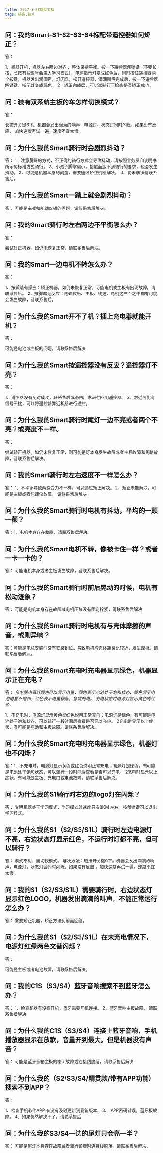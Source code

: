 ```yaml
---
title: 2017-8-28帮助文档
tags: 骑客,技术
---
```

## 问：我的Smart-S1-S2-S3-S4标配带遥控器如何矫正？
答：

1、机器开机，机器左右两边对齐 ，整体保持平衡。按一下遥控器解锁键（不要长按，长按有些型号会进入学习模式），电源指示灯变成红色后，同时按住遥控器两个按键，机器发出滴滴声，灯闪烁，松开遥控器，滴滴叫声完成后，按一下遥控器解锁键，指示灯变成绿色。
2、矫正完成后，可以试骑行下检查是否矫正成功。


## 问：装有双系统主板的车怎样切换模式？
答：

长按开关键6下。机器会发出滴滴的响声，电源灯、状态灯同时闪烁。如果没有反应， 加快速度再试一遍。速度不宜太慢。


## 问：为什么我的Smart骑行时会剧烈抖动？
答：
1、注意脚踩的方式，不正确的骑行方式会导致抖动，请按照业务员和说明书所示的标准方式骑行。
2、小孩子脚掌偏小，接触面达不到骑行的要求，也会发生抖动。
3、可能是机器本身的问题，需要通过矫正机器解决。
4、仍未解决请联系售后。

## 问：为什么我的Smart一踏上就会剧烈抖动？
答：
可能是主板和陀螺仪板的问题，请联系售后解决。

## 问：我的Smart骑行时左右两边不平衡怎么办？
答：

尝试矫正机器，如仍未恢复正常，请联系售后解决。

## 问：我的Smart一边电机不转怎么办？
答：

1、按脚踏有感应：矫正机器，如仍未恢复正常，可能电机或主板有出现故障，请联系售后。
2、按脚踏无反应：陀螺仪板、主板、线速、电机这三个之中都有可能会发生故障，请联系售后。
  


## 问：为什么我的Smart开不了机？插上充电器就能开机？
答：

可能是电池或主板的问题，请联系售后解决

## 问：为什么我的Smart按遥控器没有反应？遥控器灯不亮？
答：

1、遥控器没有配对成功，联系售后或寄回厂家进行匹配遥控器。
    2、附近可能有信号干扰，可以将遥控器靠近机器进行遥控。

## 问：为什么我的Smart骑行时尾灯一边不亮或者两个不亮？或亮度不一样。
答：

尝试矫正机器，如仍未恢复正常，则可能是灯本身发生故障或者主板故障和线路故障，请联系售后解决。
	
## 问：我的Smart骑行时左右速度不一样怎么办？
答：
1、不平衡导致两边受力不一样，可以通过矫正解决。
2、矫正未能解决，可能是主板或者陀螺仪故障， 请联系售后解决


## 问：为什么我的Smart骑行时电机有抖动，平均的一颠一颠？
答：1、电机本身存在故障，请联系售后解决。


## 问：为什么我的Smart电机不转，像被卡住一样？或者一卡一卡的？
答：
    可能电机本身或者主板发生故障，请联系售后解决。


## 问：为什么我的Smart骑行时前后晃动的时候，电机有松动迹象？
答：
可能是电机本身存在故障或电机压块没有固定拧紧，请联系售后解决




## 问：为什么我的Smart骑行时电机有与壳体摩擦的声音，或则异响？
答：可能是电机安装时没有安装到位。导致电机与壳体距离比较近，发生摩擦。请联系售后解决。


## 问：为什么我的Smart充电时充电器显示绿色，机器显示正在充电？
答：
*充电器电源灯颜色可以显示电量，绿色表示电池处于饱和状态，黄色显示电池电量不饱和，红色表示电量很低，急需充电。
充电状态时电源灯显示黄色或红色，*

1、不充电时，电源灯显示黄色或红色说明正常充电；电源灯是绿色，有可能是电池处于饱和状态，可以骑行一段时间后查看是否可以充电。
2充电时显示以上症状，有可能是电池和主板故障。请联系售后解决。


## 问：为什么我的Smart充电时充电器显示绿色，机器灯也不闪烁？
答：1、不充电时，电源灯显示黄色或红色说明正常充电；电源灯是绿色，有可能是电池处于饱和状态，可以骑行一段时间后查看是否可以充电。
2充电时显示以上症状，有可能是主板、充电口或电池故障，请联系售后解决。

## 问：为什么我的S1骑行时右边的logo灯在闪烁？
答：
   说明机器处于学习模式，学习模式时速度只有8KM 左右。按解锁键可以退出学习模式。

## 问：为什么我的S1（S2/S3/S1L）骑行时左边电源灯不亮，右边状态灯显示红色，不运行时灯都不亮，但可以骑行？
答：
	模式不对，需切换模式。
   解决方法：短按开关键6下。机器会发出滴滴的响声，电源灯，状态灯会同时闪烁。如果没有反应 ，加快速度再试一遍。速度不宜太慢。

## 问：我的S1（S2/S3/S1L）需要骑行时，右边状态灯显示红色LOGO，机器发出滴滴的叫声，不能正常运行怎么办？
答：
需要矫正机器，矫正方法见前面回答。


## 问：为什么我的S1（S2/S3/S1L）在未充电情况下，电源灯红绿两色交替闪烁？
答：

可能是主板或者电池故障，请联系售后解决。


## 问：我的C1S（S3/S4）蓝牙音响搜索不到蓝牙怎么办？
答：
1、检查机器有没有开机，蓝牙需要开机连接。
2、蓝牙音响主板故障， 请联系售后解决

## 问：为什么我的C1S（S3/S4）连接上蓝牙音响，手机播放器显示在放歌，音量开到最大。但是机器没有声音？
答：
可能是蓝牙音箱主板的喇叭故障或连接线脱落，请联系售后解决

## 问：为什么我的（S2/S3/S4/精灵款/带有APP功能） 搜索不到APP？
答：

1、检查手机软件APP 有没有及时更新到最新版本。
    3、 APP密码错误，蓝牙板故障。
    4、如果仍然解决不了，请联系售后


## 问：为什么我的S3/S4一边的尾灯只会亮一半？
答：
可能是尾灯本身存在故障或者骑行颠簸时连接线脱落，请联系售后解决。
